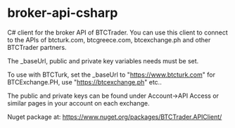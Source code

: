 # broker-api-csharp
C# client for the broker API of BTCTrader. You can use this client to connect to the APIs of btcturk.com, btcgreece.com, btcexchange.ph and other BTCTrader partners.

The _baseUrl, public and private key variables needs must be set.

To use with BTCTurk, set the _baseUrl to "https://www.btcturk.com" for BTCExchange.PH, use "https://btcexchange.ph" etc..

The public and private keys can be found under Account->API Access or similar pages in your account on each exchange.


Nuget package at: https://www.nuget.org/packages/BTCTrader.APIClient/

